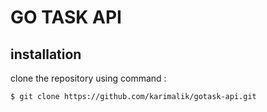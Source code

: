 # GO TASK API

## installation 

clone the repository using command :

```shell
$ git clone https://github.com/karimalik/gotask-api.git
```
